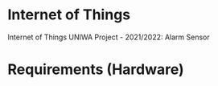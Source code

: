 # Internet of Things 
Internet of Things UNIWA Project - 2021/2022: Alarm Sensor 

# Requirements (Hardware)
